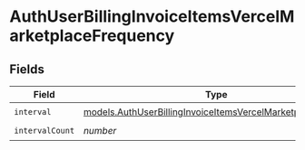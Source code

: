 # AuthUserBillingInvoiceItemsVercelMarketplaceFrequency


## Fields

| Field                                                                                                                            | Type                                                                                                                             | Required                                                                                                                         | Description                                                                                                                      |
| -------------------------------------------------------------------------------------------------------------------------------- | -------------------------------------------------------------------------------------------------------------------------------- | -------------------------------------------------------------------------------------------------------------------------------- | -------------------------------------------------------------------------------------------------------------------------------- |
| `interval`                                                                                                                       | [models.AuthUserBillingInvoiceItemsVercelMarketplaceInterval](../models/authuserbillinginvoiceitemsvercelmarketplaceinterval.md) | :heavy_check_mark:                                                                                                               | N/A                                                                                                                              |
| `intervalCount`                                                                                                                  | *number*                                                                                                                         | :heavy_check_mark:                                                                                                               | N/A                                                                                                                              |